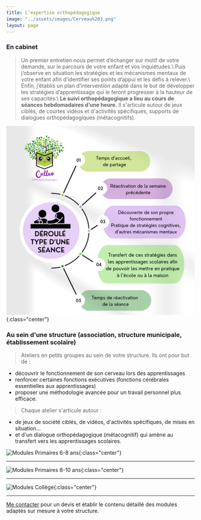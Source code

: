 ```yaml
---
title: L’expertise orthopédagogique
image: "../assets/images/Cerveau%203.png"
layout: page
---
```

<style type="text/css">
    .center {
    display: block;
    margin-left: auto;
    margin-right: auto;
    width: 100%; 
    max-width: 700px;
    }
</style>

### En cabinet
>Un premier entretien nous permet d’échanger sur motif de votre demande, sur le parcours
de votre enfant et vos inquiétudes.\\
>Puis j’observe en situation les stratégies et les mécanismes mentaux de votre
enfant afin d’identifier ses points d’appui et les défis à relever.\\
>Enfin, j’établis un plan d’intervention adapté dans le but de développer les
stratégies d’apprentissage qui le feront progresser à la hauteur de ses capacités.\\
**Le suivi orthopédagogique a lieu au cours de séances hebdomadaires d’une heure.** Il s'articule autour de jeux ciblés, de courtes vidéos et d'activités spécifiques, supports de dialogues orthopédagogiques (métacognitifs).

<!-- #### Déroulé type d’une séance -->
![Visuel Dys](./assets/images/seance_type.png){:class="center"}



### Au sein d'une structure (association, structure municipale, établissement scolaire)

>Ateliers en petits groupes au sein de votre structure. Ils ont pour but de : 
* découvrir le fonctionnement de son cerveau lors des apprentissages
* renforcer certaines fonctions exécutives (fonctions cérébrales essentielles aux apprentissages) 
* proposer une méthodologie avancée pour un travail personnel plus efficace. 
>
>Chaque atelier s'articule autour : 
* de jeux de société ciblés, de vidéos, d'activités spécifiques, de mises en situation... 
* et d'un dialogue orthopédagogique (métacognitif) qui amène au transfert vers les apprentissages scolaires.

<!--  #### Modules Primaires 6-8 ans -->
![Modules Primaires 6-8 ans](../assets/images/ateliers_6_8_ans.png){:class="center"}

---

<!-- #### Modules Primaires 8-10 ans -->
![Modules Primaires 8-10 ans](../assets/images/ateliers_8_10_ans.png){:class="center"}

---

<!-- #### Modules Collège -->
![Modules Collège](../assets/images/ateliers_college.png){:class="center"}

---

[Me contacter]({{site.url}}{{site.baseurl}}/#contact) pour un devis et établir le contenu détaillé des modules adaptés sur mesure à votre structure.